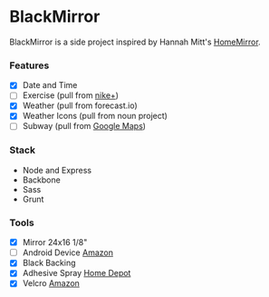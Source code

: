 # BlackMirror

BlackMirror is a side project inspired by Hannah Mitt's [HomeMirror](https://github.com/HannahMitt/HomeMirror).

### Features
  
  - [x] Date and Time
  - [ ] Exercise (pull from [nike+](https://developer.nike.com/content/nike-developer-cq/us/en_us/index/documentation/api-docs.html))
  - [x] Weather (pull from forecast.io)
  - [x] Weather Icons (pull from noun project)
  - [ ] Subway (pull from [Google Maps](https://developers.google.com/maps/documentation/directions/intro#TravelModes))

### Stack

  - Node and Express
  - Backbone
  - Sass
  - Grunt

### Tools

- [x] Mirror 24x16 1/8"
- [ ] Android Device [Amazon](http://www.amazon.com/gp/offer-listing/B009X3UW2G/ref=olp_tab_refurbished?ie=UTF8&condition=refurbished&qid=1441327955&sr=8-1)
- [x] Black Backing
- [x] Adhesive Spray [Home Depot](http://www.homedepot.com/p/3M-Super-77-16-75-fl-oz-Multi-Purpose-Spray-Adhesive-77-CC/100067550)
- [x] Velcro [Amazon](http://www.amazon.com/VELCRO-Industrial-Strength-Wide-Black/dp/B00006RSP1/ref=sr_1_2?ie=UTF8&qid=1442924711&sr=8-2&keywords=strong+velcro+strips)